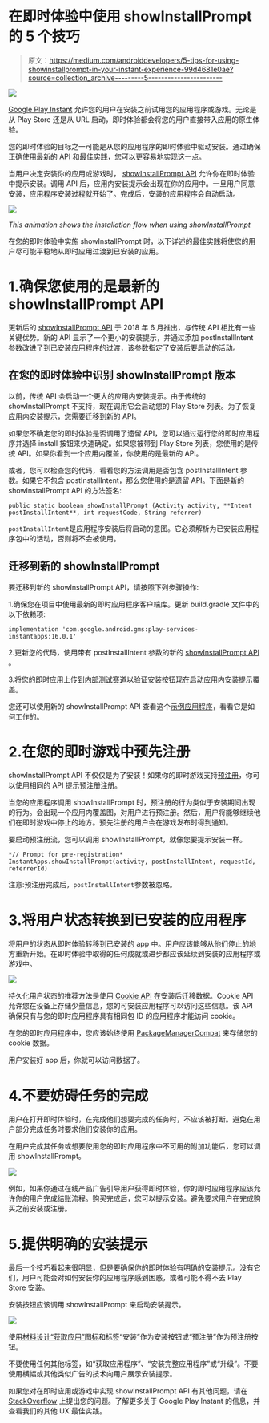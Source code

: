 # 在即时体验中使用 showInstallPrompt 的 5 个技巧

> 原文：<https://medium.com/androiddevelopers/5-tips-for-using-showinstallprompt-in-your-instant-experience-99d4681e0ae?source=collection_archive---------5----------------------->

![](img/734454c53381a35651fc640a378fbf6f.png)

[Google Play Instant](https://developer.android.com/topic/google-play-instant) 允许您的用户在安装之前试用您的应用程序或游戏。无论是从 Play Store 还是从 URL 启动，即时体验都会将您的用户直接带入应用的原生体验。

您的即时体验的目标之一可能是从您的应用程序的即时体验中驱动安装。通过确保正确使用最新的 API 和最佳实践，您可以更容易地实现这一点。

当用户决定安装你的应用或游戏时， [showInstallPrompt API](https://developers.google.com/android/reference/com/google/android/gms/instantapps/InstantApps.html#showInstallPrompt(android.app.Activity,%20android.content.Intent,%20int,%20java.lang.String)) 允许你在即时体验中提示安装。调用 API 后，应用内安装提示会出现在你的应用中。一旦用户同意安装，应用程序安装过程就开始了。完成后，安装的应用程序会自动启动。

![](img/048f21b1e4772206486215600166e003.png)

*This animation shows the installation flow when using showInstallPrompt*

在您的即时体验中实施 showInstallPrompt 时，以下详述的最佳实践将使您的用户尽可能平稳地从即时应用过渡到已安装的应用。

# 1.确保您使用的是最新的 showInstallPrompt API

更新后的 [showInstallPrompt API](https://developers.google.com/android/reference/com/google/android/gms/instantapps/InstantApps.html#showInstallPrompt(android.app.Activity,%20android.content.Intent,%20int,%20java.lang.String)) 于 2018 年 6 月推出，与传统 API 相比有一些关键优势。新的 API 显示了一个更小的安装提示，并通过添加 postInstallIntent 参数改进了到已安装应用程序的过渡，该参数指定了安装后要启动的活动。

## **在您的即时体验中识别 showInstallPrompt 版本**

以前，传统 API 会启动一个更大的应用内安装提示。由于传统的 showInstallPrompt 不支持，现在调用它会启动您的 Play Store 列表。为了恢复应用内安装提示，您需要迁移到新的 API。

如果您不确定您的即时体验是否调用了遗留 API，您可以通过运行您的即时应用程序并选择 install 按钮来快速确定。如果您被带到 Play Store 列表，您使用的是传统 API。如果你看到一个应用内覆盖，你使用的是最新的 API。

或者，您可以检查您的代码，看看您的方法调用是否包含 postInstallIntent 参数。如果它不包含 postInstallIntent，那么您使用的是遗留 API。下面是新的 showInstallPrompt API 的方法签名:

```
public static boolean showInstallPrompt (Activity activity, **Intent postInstallIntent**, int requestCode, String referrer)
```

`postInstallIntent`是应用程序安装后将启动的意图。它必须解析为已安装应用程序包中的活动，否则将不会被使用。

## **迁移到新的 showInstallPrompt**

要迁移到新的 showInstallPrompt API，请按照下列步骤操作:

1.确保您在项目中使用最新的即时应用程序客户端库。更新 build.gradle 文件中的以下依赖项:

```
implementation 'com.google.android.gms:play-services-instantapps:16.0.1'
```

2.更新您的代码，使用带有 postInstallIntent 参数的新的 [showInstallPrompt API](https://developers.google.com/android/reference/com/google/android/gms/instantapps/InstantApps.html#showInstallPrompt(android.app.Activity,%20android.content.Intent,%20int,%20java.lang.String)) 。

3.将您的即时应用上传到[内部测试赛道](https://support.google.com/googleplay/android-developer/answer/3131213?hl=en)以验证安装按钮现在启动应用内安装提示覆盖。

您还可以使用新的 showInstallPrompt API 查看这个[示例应用程序](https://github.com/googlesamples/android-instant-apps/tree/master/install-api)，看看它是如何工作的。

# 2.在您的即时游戏中预先注册

showInstallPrompt API 不仅仅是为了安装！如果你的即时游戏支持[预注册](https://support.google.com/googleplay/android-developer/answer/9084187)，你可以使用相同的 API 提示预注册注册。

当您的应用程序调用 showInstallPrompt 时，预注册的行为类似于安装期间出现的行为。会出现一个应用内覆盖图，对用户进行预注册。然后，用户将能够继续他们在即时游戏中停止的地方。预先注册的用户会在游戏发布时得到通知。

要启动预注册流，您可以调用 showInstallPrompt，就像您要提示安装一样。

```
*// Prompt for pre-registration* InstantApps.showInstallPrompt(activity, postInstallIntent, requestId, referrerId)
```

注意:预注册完成后，`postInstallIntent`参数被忽略。

# 3.将用户状态转换到已安装的应用程序

将用户的状态从即时体验转移到已安装的 app 中。用户应该能够从他们停止的地方重新开始。在即时体验中取得的任何成就或进步都应该延续到安装的应用程序或游戏中。

![](img/44e452e2e05e499080d91b57d744a8e3.png)

持久化用户状态的推荐方法是使用 [Cookie API](https://developers.google.com/android/reference/com/google/android/gms/instantapps/PackageManagerCompat#getInstantAppCookie()) 在安装后迁移数据。Cookie API 允许您在设备上存储少量信息，您的可安装应用程序可以访问这些信息。该 API 确保只有与您的即时应用程序具有相同包 ID 的应用程序才能访问 cookie。

在您的即时应用程序中，您应该始终使用 [PackageManagerCompat](https://developers.google.com/android/reference/com/google/android/gms/instantapps/PackageManagerCompat.html#setInstantAppCookie(byte[])) 来存储您的 cookie 数据。

用户安装好 app 后，你就可以访问数据了。

# 4.不要妨碍任务的完成

用户在打开即时体验时，在完成他们想要完成的任务时，不应该被打断。避免在用户部分完成任务时要求他们安装你的应用。

在用户完成其任务或想要使用您的即时应用程序中不可用的附加功能后，您可以调用 showInstallPrompt。

![](img/45515c9fa42b6eab641a8e2727ad9ecd.png)

例如，如果你通过在线产品广告引导用户获得即时体验，你的即时应用程序应该允许你的用户完成结账流程。购买完成后，您可以提示安装。避免要求用户在完成购买之前安装或注册。

# 5.提供明确的安装提示

最后一个技巧看起来很明显，但是要确保你的即时体验有明确的安装提示。没有它们，用户可能会对如何安装你的应用程序感到困惑，或者可能不得不去 Play Store 安装。

安装按钮应该调用 showInstallPrompt 来启动安装提示。

![](img/ee932dd6ea59b52e09ccacc86fcd99c7.png)

使用[材料设计“获取应用”图标](https://material.io/icons/#ic_get_app)和标签“安装”作为安装按钮或“预注册”作为预注册按钮。

不要使用任何其他标签，如“获取应用程序”、“安装完整应用程序”或“升级”。不要使用横幅或其他类似广告的技术向用户展示安装提示。

如果您对在即时应用或游戏中实现 showInstallPrompt API 有其他问题，请在 [StackOverflow](https://stackoverflow.com/questions/tagged/android-instant-apps) 上提出您的问题。了解更多关于 Google Play Instant 的信息，并查看我们的其他 UX 最佳实践。